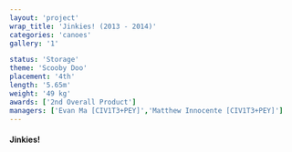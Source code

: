 ```yaml
---
layout: 'project'
wrap_title: 'Jinkies! (2013 - 2014)'
categories: 'canoes'
gallery: '1'

status: 'Storage'
theme: 'Scooby Doo'
placement: '4th'
length: '5.65m'
weight: '49 kg'
awards: ['2nd Overall Product']
managers: ['Evan Ma [CIV1T3+PEY]','Matthew Innocente [CIV1T3+PEY]']
---
```

#### Jinkies!
